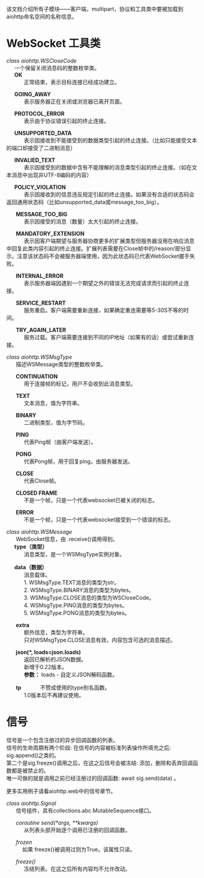 该文档介绍所有子模块——客户端，multipart，协议和工具类中要被加载到aiohttp命名空间的名称信息。


# WebSocket 工具类
*class aiohttp.WSCloseCode*   
&ensp;&ensp;&ensp;一个保留关闭消息码的整数枚举类。   
&ensp;&ensp;&ensp;**OK**   
&ensp;&ensp;&ensp;&ensp;&ensp;&ensp; 正常结束，表示目标连接已经成功建立。   

&ensp;&ensp;&ensp;**GOING_AWAY**    
&ensp;&ensp;&ensp;&ensp;&ensp;&ensp; 表示服务器正在关闭或浏览器已离开页面。   

&ensp;&ensp;&ensp;**PROTOCOL_ERROR**   
&ensp;&ensp;&ensp;&ensp;&ensp;&ensp; 表示由于协议错误引起的终止连接。   

&ensp;&ensp;&ensp;**UNSUPPORTED_DATA**   
&ensp;&ensp;&ensp;&ensp;&ensp;&ensp; 表示因接收到不能接受到的数据类型引起的终止连接。（比如只能接受文本的端口却接受了二进制消息）   

&ensp;&ensp;&ensp;**INVALIED_TEXT**   
&ensp;&ensp;&ensp;&ensp;&ensp;&ensp; 表示因接受到的数据中含有不能理解的消息类型引起的终止连接。（如在文本消息中出现非UTF-8编码的内容）    

&ensp;&ensp;&ensp;**POLICY_VIOLATION**   
&ensp;&ensp;&ensp;&ensp;&ensp;&ensp; 表示因接收到的信息违反规定引起的终止连接。如果没有合适的状态码会返回通用状态码（比如unsupported_data或message_too_big）。

&ensp;&ensp;&ensp; **MESSAGE_TOO_BIG**   
&ensp;&ensp;&ensp;&ensp;&ensp;&ensp; 表示因接受的消息（数量）太大引起的终止连接。    

&ensp;&ensp;&ensp; **MANDATORY_EXTENSION**   
&ensp;&ensp;&ensp;&ensp;&ensp;&ensp;  表示因客户端期望与服务器协商更多的扩展类型但服务器没用在响应消息中回复此类内容引起的终止连接。扩展列表需要在Close帧中的/reason/部分显示。注意该状态码不会被服务器端使用，因为此状态码已代表WebSocket握手失败。  

&ensp;&ensp;&ensp; **INTERNAL_ERROR**   
&ensp;&ensp;&ensp;&ensp;&ensp;&ensp; 表示服务器端因遇到一个期望之外的错误无法完成请求而引起的终止连接。   

&ensp;&ensp;&ensp; **SERVICE_RESTART**   
&ensp;&ensp;&ensp;&ensp;&ensp;&ensp;  服务重启。客户端需要重新连接，如果确定重连需要等5-30S不等的时间。   

&ensp;&ensp;&ensp; **TRY_AGAIN_LATER**   
&ensp;&ensp;&ensp;&ensp;&ensp;&ensp;  服务过载。客户端需要连接到不同的IP地址（如果有的话）或尝试重新连接。   

*class aiohttp.WSMsgType*  
&ensp;&ensp;&ensp; 描述WSMessage类型的整数枚举类。   

&ensp;&ensp;&ensp; **CONTINUATION**   
&ensp;&ensp;&ensp;&ensp;&ensp;&ensp;  用于连接帧的标记，用户不会收到此消息类型。  

&ensp;&ensp;&ensp; **TEXT**   
&ensp;&ensp;&ensp;&ensp;&ensp;&ensp;  文本消息，值为字符串。   

&ensp;&ensp;&ensp; **BINARY**   
&ensp;&ensp;&ensp;&ensp;&ensp;&ensp;  二进制类型，值为字节码。    

&ensp;&ensp;&ensp; **PING**   
&ensp;&ensp;&ensp;&ensp;&ensp;&ensp;  代表Ping帧（由客户端发送）。    

&ensp;&ensp;&ensp; **PONG**   
&ensp;&ensp;&ensp;&ensp;&ensp;&ensp; 代表Pong帧，用于回复ping。由服务器发送。    

&ensp;&ensp;&ensp; **CLOSE**  
&ensp;&ensp;&ensp;&ensp;&ensp;&ensp;  代表Close帧。  

&ensp;&ensp;&ensp; **CLOSED FRAME**   
&ensp;&ensp;&ensp;&ensp;&ensp;&ensp;  不是一个帧，只是一个代表websocket已被关闭的标志。   

&ensp;&ensp;&ensp; **ERROR**  
&ensp;&ensp;&ensp;&ensp;&ensp;&ensp;  不是一个帧，只是一个代表websocket接受到一个错误的标志。   

*class aiohttp.WSMessage*   
&ensp;&ensp;&ensp; WebSocket信息，由 .receive()调用得到。  
&ensp;&ensp;&ensp;**type（类型）**   
&ensp;&ensp;&ensp;&ensp;&ensp;&ensp;  消息类型，是一个WSMsgType实例对象。   

&ensp;&ensp;&ensp;**data（数据）**  
&ensp;&ensp;&ensp;&ensp;&ensp;&ensp;  消息载体。   
&ensp;&ensp;&ensp;&ensp;&ensp;&ensp;  1. WSMsgType.TEXT消息的类型为str。    
&ensp;&ensp;&ensp;&ensp;&ensp;&ensp;  2. WSMsgType.BINARY消息的类型为bytes。    
&ensp;&ensp;&ensp;&ensp;&ensp;&ensp;  3. WSMsgType.CLOSE消息的类型为WSCloseCode。    
&ensp;&ensp;&ensp;&ensp;&ensp;&ensp;  4. WSMsgType.PING消息的类型为bytes。    
&ensp;&ensp;&ensp;&ensp;&ensp;&ensp;  5. WSMsgType.PONG消息的类型为bytes。    

&ensp;&ensp;&ensp; **extra**    
&ensp;&ensp;&ensp;&ensp;&ensp;&ensp; 额外信息，类型为字符串。    
&ensp;&ensp;&ensp;&ensp;&ensp;&ensp; 只对WSMsgType.CLOSE消息有效，内容包含可选的消息描述。    

&ensp;&ensp;&ensp; **json(\*, loads=json.loads)**   
&ensp;&ensp;&ensp;&ensp;&ensp;&ensp;  返回已解析的JSON数据。        
&ensp;&ensp;&ensp;&ensp;&ensp;&ensp;  新增于0.22版本。    
&ensp;&ensp;&ensp;&ensp;&ensp;&ensp;  **参数：** loads - 自定义JSON解码函数。    

&ensp;&ensp;&ensp; **tp**
&ensp;&ensp;&ensp;&ensp;&ensp;&ensp; 不赞成使用的type别名函数。   
&ensp;&ensp;&ensp;&ensp;&ensp;&ensp; 1.0版本后不再建议使用。   

# 信号
信号是一个包含注册过的异步回调函数的列表。   
信号的生命周期有两个阶段: 在信号的内容被标准列表操作所填充之后: sig.append()之类的。     
第二个是sig.freeze()调用之后，在这之后信号会被冻结: 添加，删除和丢弃回调函数都是被禁止的。     
唯一可做的就是调用之前已经注册过的回调函数: await sig.send(data) 。   

更多实用例子请看aiohttp.web中的信号章节。    

*class aiohttp.Signal*     
&ensp;&ensp;&ensp;  信号组件，具有collections.abc.MutableSequence接口。    

&ensp;&ensp;&ensp; *coroutine send(\*args, \*\*kwargs)*    
&ensp;&ensp;&ensp;&ensp;&ensp;&ensp; 从列表头部开始逐个调用已注册的回调函数。    

&ensp;&ensp;&ensp; *frozen*    
&ensp;&ensp;&ensp;&ensp;&ensp;&ensp;如果 freeze()被调用过则为True。该属性只读。    

&ensp;&ensp;&ensp; *freeze()*   
&ensp;&ensp;&ensp;&ensp;&ensp;&ensp;  冻结列表。在这之后所有内容均不允许改动。    












 






